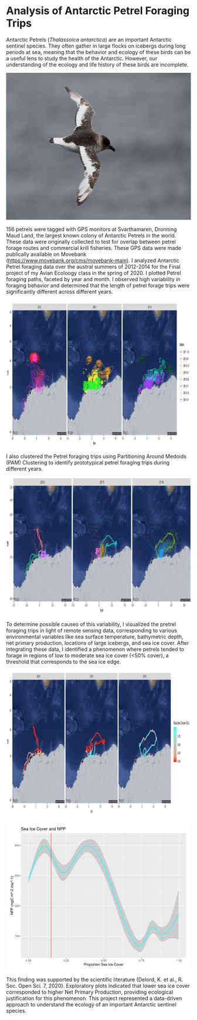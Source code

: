 # Analysis of Antarctic Petrel Foraging Trips

Antarctic Petrels (*Thalassoica antarctica*) are an important Antarctic sentinel species. They often gather in large flocks on icebergs during long periods at sea, meaning that the behavior and ecology of these birds can be a useful lens to study the health of the Antarctic. However, our understanding of the ecology and life history of these birds are incomplete.

<p align="center">
  <img src="Petrel.jpg" width="550" height="400" alt="Antarctic Petrel (Thalassoica antarctica)">
</p>

156 petrels were tagged with GPS monitors at Svarthamaren, Dronning Maud Land, the largest known colony of Antarctic Petrels in the world. These data were originally collected to test for overlap between petrel forage routes and commercial krill fisheries. These GPS data were made publically available on Movebank (https://www.movebank.org/cms/movebank-main). I analyzed Antarctic Petrel foraging data over the austral summers of 2012-2014 for the Final project of my Avian Ecoloogy class in the spring of 2020. I plotted Petrel foraging paths, faceted by year and month. I observed high variability in foraging behavior and determined that the length of petrel forage trips were significantly different across different years.

<p align="center">
  <img src="Contour_plots.png" width="850" height="400" alt="Petrel Forage Paths">
</p>

I also clustered the Petrel foraging trips using Partitioning Around Medoids (PAM) Clustering to identify prototypical petrel foraging trips during different years.

<p align="center">
  <img src="Prototypes_plot.png" width="850" height="375" alt="Prototypes">
</p>


To determine possible causes of this variability, I visualized the pretrel foraging trips in light of remote sensing data, corresponding to various environmental variables like sea surface temperature, bathymetric depth, net primary production, locations of large icebergs, and sea ice cover. After integrating these data, I identified a phenomenon where petrels tended to forage in regions of low to moderate sea ice cover (<50% cover), a threshold that corresponds to the sea ice edge. 

<p align="center">
  <img src="Sea_Ice_plot.png" width="900" height="400" alt="Prototype Petrel Trips Sea Ice">
</p>

<p align="center">
  <img src="NPP_SeaIce_Medoids.png" width="500" height="400" alt="Prototype Petrel Trips Sea Ice">
</p>

This finding was supported by the scientific literature (Delord, K. et al., R. Soc. Open Sci. 7, 2020). Exploratory plots indicated that lower sea ice cover corresponded to higher Net Primary Production, providing ecological justification for this phenomenon. This project represented a data-driven approach to understand the ecology of an important Antarctic sentinel species.



